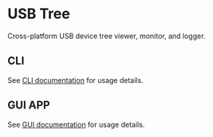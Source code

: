 # USB Tree

Cross-platform USB device tree viewer, monitor, and logger.

## CLI

See [CLI documentation](cli/README.md) for usage details.

## GUI APP

See [GUI documentation](app/usb-tree/README.md) for usage details.
